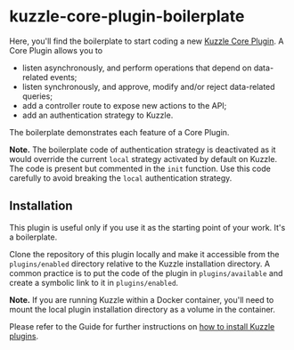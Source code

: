 # kuzzle-core-plugin-boilerplate

Here, you'll find the boilerplate to start coding a new [Kuzzle Core Plugin](http://docs.kuzzle.io/guide/#plugin-types). A Core Plugin allows you to

* listen asynchronously, and perform operations that depend on data-related events;
* listen synchronously, and approve, modify and/or reject data-related queries;
* add a controller route to expose new actions to the API;
* add an authentication strategy to Kuzzle.

The boilerplate demonstrates each feature of a Core Plugin.

**Note.** The boilerplate code of authentication strategy is deactivated as it would override the current `local` strategy activated by default on Kuzzle. The code is present but commented in the `init` function. Use this code carefully to avoid breaking the `local` authentication strategy.

## Installation

This plugin is useful only if you use it as the starting point of your work. It's a boilerplate.

Clone the repository of this plugin locally and make it accessible from the `plugins/enabled` directory relative to the Kuzzle installation directory. A common practice is to put the code of the plugin in `plugins/available` and create a symbolic link to it in `plugins/enabled`.

**Note.** If you are running Kuzzle within a Docker container, you'll need to mount the local plugin installation directory as a volume in the container.

Please refer to the Guide for further instructions on [how to install Kuzzle plugins](http://docs.kuzzle.io/guide/#managing-plugins).
